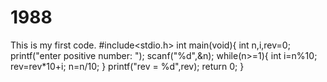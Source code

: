 # 1988
This is my first code.
#include<stdio.h>
int main(void){
    int n,i,rev=0;
    printf("enter positive number: ");
    scanf("%d",&n);
    while(n>=1){
        int i=n%10;
        rev=rev*10+i;
        n=n/10;
    }
    printf("rev = %d",rev);
    return 0;
}
